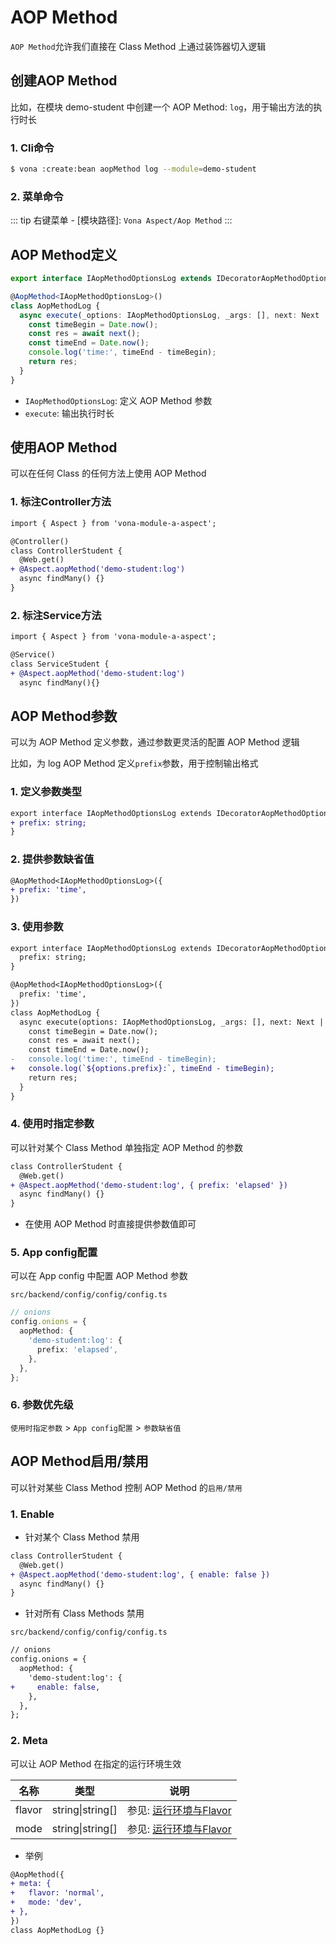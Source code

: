 # AOP Method

`AOP Method`允许我们直接在 Class Method 上通过装饰器切入逻辑

## 创建AOP Method

比如，在模块 demo-student 中创建一个 AOP Method: `log`，用于输出方法的执行时长

### 1. Cli命令

``` bash
$ vona :create:bean aopMethod log --module=demo-student
```

### 2. 菜单命令

::: tip
右键菜单 - [模块路径]: `Vona Aspect/Aop Method`
:::

## AOP Method定义

``` typescript
export interface IAopMethodOptionsLog extends IDecoratorAopMethodOptions {}

@AopMethod<IAopMethodOptionsLog>()
class AopMethodLog {
  async execute(_options: IAopMethodOptionsLog, _args: [], next: Next | NextSync, _receiver: any, _prop: string): Promise<any> {
    const timeBegin = Date.now();
    const res = await next();
    const timeEnd = Date.now();
    console.log('time:', timeEnd - timeBegin);
    return res;
  }
}
```

- `IAopMethodOptionsLog`: 定义 AOP Method 参数
- `execute`: 输出执行时长

## 使用AOP Method

可以在任何 Class 的任何方法上使用 AOP Method

### 1. 标注Controller方法

``` diff
import { Aspect } from 'vona-module-a-aspect';

@Controller()
class ControllerStudent {
  @Web.get()
+ @Aspect.aopMethod('demo-student:log')
  async findMany() {}
}
```

### 2. 标注Service方法

``` diff
import { Aspect } from 'vona-module-a-aspect';

@Service()
class ServiceStudent {
+ @Aspect.aopMethod('demo-student:log')
  async findMany(){}
```

## AOP Method参数

可以为 AOP Method 定义参数，通过参数更灵活的配置 AOP Method 逻辑

比如，为 log AOP Method 定义`prefix`参数，用于控制输出格式

### 1. 定义参数类型

``` diff
export interface IAopMethodOptionsLog extends IDecoratorAopMethodOptions {
+ prefix: string;
}
```

### 2. 提供参数缺省值

``` diff
@AopMethod<IAopMethodOptionsLog>({
+ prefix: 'time',
})
```

### 3. 使用参数

``` diff
export interface IAopMethodOptionsLog extends IDecoratorAopMethodOptions {
  prefix: string;
}

@AopMethod<IAopMethodOptionsLog>({
  prefix: 'time',
})
class AopMethodLog {
  async execute(options: IAopMethodOptionsLog, _args: [], next: Next | NextSync, _receiver: any, _prop: string): Promise<any> {
    const timeBegin = Date.now();
    const res = await next();
    const timeEnd = Date.now();
-   console.log('time:', timeEnd - timeBegin);
+   console.log(`${options.prefix}:`, timeEnd - timeBegin);
    return res;
  }
}
```

### 4. 使用时指定参数

可以针对某个 Class Method 单独指定 AOP Method 的参数

``` diff
class ControllerStudent {
  @Web.get()
+ @Aspect.aopMethod('demo-student:log', { prefix: 'elapsed' })
  async findMany() {}
}
```

- 在使用 AOP Method 时直接提供参数值即可

### 5. App config配置

可以在 App config 中配置 AOP Method 参数

`src/backend/config/config/config.ts`

``` typescript
// onions
config.onions = {
  aopMethod: {
    'demo-student:log': {
      prefix: 'elapsed',
    },
  },
};
```

### 6. 参数优先级

`使用时指定参数` > `App config配置` > `参数缺省值`

## AOP Method启用/禁用

可以针对某些 Class Method 控制 AOP Method 的`启用/禁用`

### 1. Enable

* 针对某个 Class Method 禁用

``` diff
class ControllerStudent {
  @Web.get()
+ @Aspect.aopMethod('demo-student:log', { enable: false })
  async findMany() {}
}
```

* 针对所有 Class Methods 禁用

`src/backend/config/config/config.ts`

``` diff
// onions
config.onions = {
  aopMethod: {
    'demo-student:log': {
+     enable: false,
    },
  },
};
```

### 2. Meta

可以让 AOP Method 在指定的运行环境生效

|名称|类型|说明|
|--|--|--|
|flavor|string\|string[]|参见: [运行环境与Flavor](../../techniques/mode-flavor/introduction.md)|
|mode|string\|string[]|参见: [运行环境与Flavor](../../techniques/mode-flavor/introduction.md)|

* 举例

``` diff
@AopMethod({
+ meta: {
+   flavor: 'normal',
+   mode: 'dev',
+ },
})
class AopMethodLog {}
```
